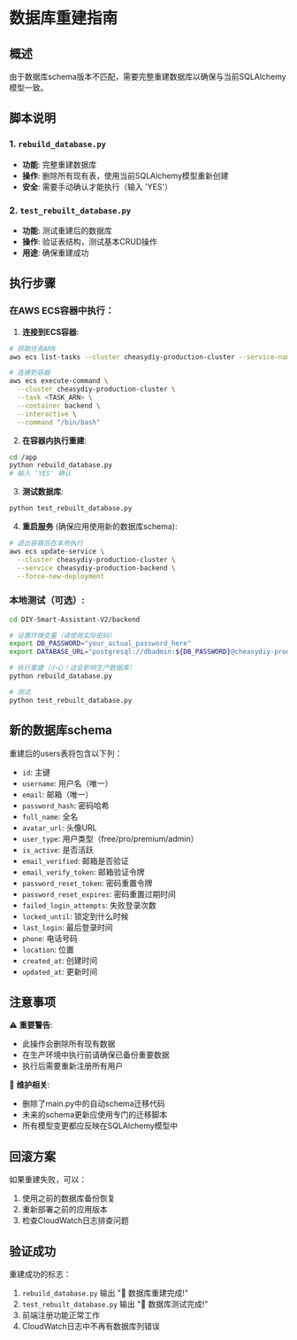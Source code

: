# 数据库重建指南

## 概述

由于数据库schema版本不匹配，需要完整重建数据库以确保与当前SQLAlchemy模型一致。

## 脚本说明

### 1. `rebuild_database.py`
- **功能**: 完整重建数据库
- **操作**: 删除所有现有表，使用当前SQLAlchemy模型重新创建
- **安全**: 需要手动确认才能执行（输入 'YES'）

### 2. `test_rebuilt_database.py` 
- **功能**: 测试重建后的数据库
- **操作**: 验证表结构，测试基本CRUD操作
- **用途**: 确保重建成功

## 执行步骤

### 在AWS ECS容器中执行：

1. **连接到ECS容器**:
```bash
# 获取任务ARN
aws ecs list-tasks --cluster cheasydiy-production-cluster --service-name cheasydiy-production-backend

# 连接到容器
aws ecs execute-command \
  --cluster cheasydiy-production-cluster \
  --task <TASK_ARN> \
  --container backend \
  --interactive \
  --command "/bin/bash"
```

2. **在容器内执行重建**:
```bash
cd /app
python rebuild_database.py
# 输入 'YES' 确认
```

3. **测试数据库**:
```bash
python test_rebuilt_database.py
```

4. **重启服务** (确保应用使用新的数据库schema):
```bash
# 退出容器后在本地执行
aws ecs update-service \
  --cluster cheasydiy-production-cluster \
  --service cheasydiy-production-backend \
  --force-new-deployment
```

### 本地测试（可选）:

```bash
cd DIY-Smart-Assistant-V2/backend

# 设置环境变量（请使用实际密码）
export DB_PASSWORD="your_actual_password_here"
export DATABASE_URL="postgresql://dbadmin:${DB_PASSWORD}@cheasydiy-production-db.c9sieeomsxup.us-east-1.rds.amazonaws.com:5432/cheasydiy"

# 执行重建（小心！这会影响生产数据库）
python rebuild_database.py

# 测试
python test_rebuilt_database.py
```

## 新的数据库schema

重建后的users表将包含以下列：
- `id`: 主键
- `username`: 用户名（唯一）
- `email`: 邮箱（唯一）
- `password_hash`: 密码哈希
- `full_name`: 全名
- `avatar_url`: 头像URL
- `user_type`: 用户类型（free/pro/premium/admin）
- `is_active`: 是否活跃
- `email_verified`: 邮箱是否验证
- `email_verify_token`: 邮箱验证令牌
- `password_reset_token`: 密码重置令牌
- `password_reset_expires`: 密码重置过期时间
- `failed_login_attempts`: 失败登录次数
- `locked_until`: 锁定到什么时候
- `last_login`: 最后登录时间
- `phone`: 电话号码
- `location`: 位置
- `created_at`: 创建时间
- `updated_at`: 更新时间

## 注意事项

⚠️ **重要警告**:
- 此操作会删除所有现有数据
- 在生产环境中执行前请确保已备份重要数据
- 执行后需要重新注册所有用户

🔧 **维护相关**:
- 删除了main.py中的自动schema迁移代码
- 未来的schema更新应使用专门的迁移脚本
- 所有模型变更都应反映在SQLAlchemy模型中

## 回滚方案

如果重建失败，可以：
1. 使用之前的数据库备份恢复
2. 重新部署之前的应用版本
3. 检查CloudWatch日志排查问题

## 验证成功

重建成功的标志：
1. `rebuild_database.py` 输出 "🎉 数据库重建完成!"
2. `test_rebuilt_database.py` 输出 "🎉 数据库测试完成!"
3. 前端注册功能正常工作
4. CloudWatch日志中不再有数据库列错误